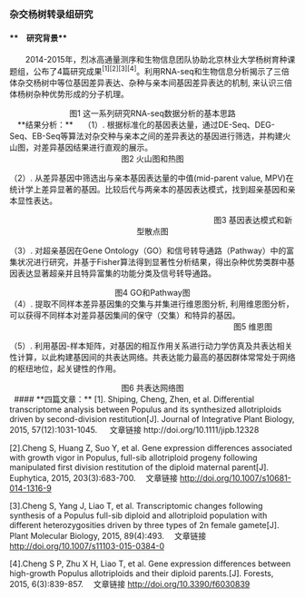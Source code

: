 ### 杂交杨树转录组研究
#### **　研究背景**
　　2014-2015年，烈冰高通量测序和生物信息团队协助北京林业大学杨树育种课题组，公布了4篇研究成果<sup>[1][2][3][4]</sup>。利用RNA-seq和生物信息分析揭示了三倍体杂交杨树中等位基因差异表达、杂种与亲本间基因差异表达的机制, 来认识三倍体杨树杂种优势形成的分子机理。
 <div style="text-align:center">
<img data-src="6.png" width="500px" ></img>
图1 这一系列研究RNA-seq数据分析的基本思路
</div>  
　**结果分析：**　
（1）. 根据标准化的基因表达量，通过DE-Seq、DEG-Seq、EB-Seq等算法对杂交种与亲本之间的差异表达的基因进行筛选，并构建火山图，对差异基因结果进行直观的展示。
 <div style="text-align:center"><img data-src="7.png" width="500px" ></img>
图2 火山图和热图
</div>

（2）. 从差异基因中筛选出与亲本基因表达量的中值(mid-parent value, MPV)在统计学上差异显著的基因。比较后代与两亲本的基因表达模式，找到超亲基因和亲本显性表达。
&nbsp;
<div style="text-align:center"><img data-src="8.png" width="350px" ></img>
图3 基因表达模式和新型散点图

</div>

（3）. 对超亲基因在Gene Ontology（GO）和信号转导通路（Pathway）中的富集状况进行研究，并基于Fisher算法得到显著性分析结果，得出杂种优势类群中基因表达显著超亲并且特异富集的功能分类及信号转导通路。

<div style="text-align:center">
<img data-src="9.png" width="500px" ></img>
图4 GO和Pathway图
</div>
（4）. 提取不同样本差异基因集的交集与并集进行维恩图分析, 利用维恩图分析，可以获得不同样本对差异基因集间的保守（交集）和特异的基因。

<div style="text-align:center">
<img data-src="10.png" width="350px"  ></img>
图5 维恩图</div>

（5）. 利用基因-样本矩阵，对基因的相互作用关系进行动力学仿真及共表达相关性计算，以此构建基因间的共表达网络。共表达能力最高的基因群体常常处于网络的枢纽地位，起关键性的作用。
<div style="text-align:center">
<img data-src="11.png" width="500px" ></img>
图6  共表达网络图</div>
&nbsp;
#### **四篇文章：**
[1]. Shiping, Cheng, Zhen, et al. Differential transcriptome analysis between Populus and its synthesized allotriploids driven by second-division restitution[J].  Journal of Integrative Plant Biology, 2015, 57(12):1031-1045.
　 文章链接 http://doi.org/10.1111/jipb.12328

[2].Cheng S, Huang Z, Suo Y, et al. Gene expression differences associated with growth vigor in Populus, full-sib allotriploid progeny following manipulated first division restitution of the diploid maternal parent[J]. Euphytica, 2015, 203(3):683-700.
　文章链接 http://doi.org/10.1007/s10681-014-1316-9

[3].Cheng S, Yang J, Liao T, et al. Transcriptomic changes following synthesis of a Populus full-sib diploid and allotriploid population with different heterozygosities driven by three types of 2n female gamete[J]. Plant Molecular Biology, 2015, 89(4):493.
　文章链接 http://doi.org/10.1007/s11103-015-0384-0

[4].Cheng S P, Zhu X H, Liao T, et al. Gene expression differences between high-growth Populus allotriploids and their diploid parents.[J]. Forests, 2015, 6(3):839-857.
　文章链接 http://doi.org/10.3390/f6030839  

